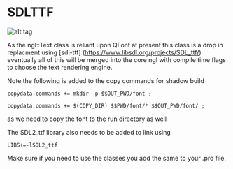 # SDLTTF
![alt tag](http://nccastaff.bournemouth.ac.uk/jmacey/GraphicsLib/Demos/TTFText.png)

As the ngl::Text class is reliant upon QFont at present this class is a drop in replacment using  [sdl-ttf] (https://www.libsdl.org/projects/SDL_ttf/)
eventually all of this will be merged into the core ngl with compile time flags to choose the text rendering engine.

Note the following is added to the copy commands for shadow build

`copydata.commands += mkdir -p $$OUT_PWD/font ;`

`copydata.commands += $(COPY_DIR) $$PWD/font/* $$OUT_PWD/font/ ;`

as we need to copy the font to the run directory as well

The SDL2_ttf library also needs to be added to link using

`LIBS+=-lSDL2_ttf`

Make sure if you need to use the classes you add the same to your .pro file.
